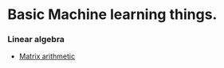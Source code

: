 # Basic Machine learning things.

### Linear algebra
- [Matrix arithmetic](https://github.com/vishnurvn/ml-basics/blob/master/linear_algebra_1.ipynb)